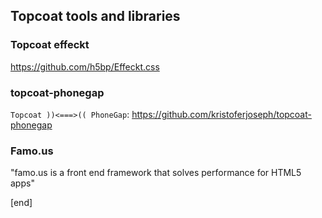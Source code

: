 ## Topcoat tools and libraries

### Topcoat effeckt

https://github.com/h5bp/Effeckt.css

### topcoat-phonegap

`Topcoat ))<===>(( PhoneGap`: https://github.com/kristoferjoseph/topcoat-phonegap

### Famo.us

"famo.us is a front end framework that solves performance for HTML5 apps"

[end]
